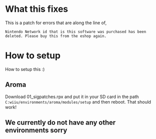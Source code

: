 # What this fixes

This is a patch for errors that are along the line of,

```
Nintendo Network id that is this software was purchased has been deleted. Please buy this from the eshop again.
```

# How to setup
How to setup this :)
## Aroma
Download 01_sigpatches.rpx and put it in your SD card in the path ```C:wiiu/environments/aroma/modules/setup``` and then reboot. That should work!

## We currently do not have any other environments sorry
